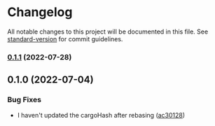 # Changelog

All notable changes to this project will be documented in this file. See [standard-version](https://github.com/conventional-changelog/standard-version) for commit guidelines.

### [0.1.1](http://git.novadiscovery.net:4224/world/novops/compare/v0.1.0...v0.1.1) (2022-07-28)

## 0.1.0 (2022-07-04)


### Bug Fixes

* I haven't updated the cargoHash after rebasing ([ac30128](http://git.novadiscovery.net:4224/world/novops/commit/ac30128e30147881fc694daa1ea10bfa33cbeab1))
